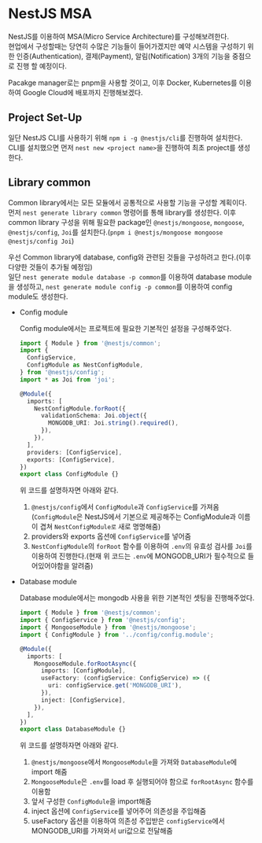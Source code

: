 # NestJS MSA

NestJS를 이용하여 MSA(Micro Service Architecture)를 구성해보려한다.  
현업에서 구성할때는 당연히 수많은 기능들이 들어가겠지만 예약 시스템을 구성하기 위한 인증(Authentication), 결제(Payment), 알림(Notification) 3개의 기능을 중점으로 진행 할 예정이다.

Pacakge manager로는 pnpm을 사용할 것이고, 이후 Docker, Kubernetes를 이용하여 Google Cloud에 배포까지 진행해보겠다.

## Project Set-Up

일단 NestJS CLI를 사용하기 위해 `npm i -g @nestjs/cli`를 진행하여 설치한다.  
CLI를 설치했으면 먼저 `nest new <project name>`을 진행하여 최초 project를 생성한다.

## Library common

Common library에서는 모든 모듈에서 공통적으로 사용할 기능을 구성할 계획이다.  
먼저 `nest generate library common` 명령어를 통해 library를 생성한다.
이후 common library 구성을 위해 필요한 package인 `@nestjs/mongoose`, `mongoose`, `@nestjs/config`, `Joi`를 설치한다.(`pnpm i @nestjs/mongoose mongoose @nestjs/config Joi`)

우선 Common library에 database, config와 관련된 것들을 구성하려고 한다.(이후 다양한 것들이 추가될 예정임)  
일단 `nest generate module database -p common`를 이용하여 database module을 생성하고, `nest generate module config -p common`를 이용하여 config module도 생성한다.

- Config module

  Config module에서는 프로젝트에 필요한 기본적인 설정을 구성해주었다.

  ```typescript
  import { Module } from '@nestjs/common';
  import {
    ConfigService,
    ConfigModule as NestConfigModule,
  } from '@nestjs/config';
  import * as Joi from 'joi';

  @Module({
    imports: [
      NestConfigModule.forRoot({
        validationSchema: Joi.object({
          MONGODB_URI: Joi.string().required(),
        }),
      }),
    ],
    providers: [ConfigService],
    exports: [ConfigService],
  })
  export class ConfigModule {}
  ```

  위 코드를 설명하자면 아래와 같다.

  1. `@nestjs/config`에서 `ConfigModule`과 `ConfigService`를 가져옴(`ConfigModule`은 NestJS에서 기본으로 제공해주는 ConfigModule과 이름이 겹쳐 `NestConfigModule로` 새로 명명해줌)
  2. providers와 exports 옵션에 `ConfigService`를 넣어줌
  3. `NestConfigModule`의 `forRoot` 함수를 이용하여 `.env`의 유효성 검사를 `Joi`를 이용하여 진행한다.(현재 위 코드는 `.env`에 MONGODB_URI가 필수적으로 들어있어야함을 알려줌)

- Database module

  Database module에서는 mongodb 사용을 위한 기본적인 셋팅을 진행해주었다.

  ```typescript
  import { Module } from '@nestjs/common';
  import { ConfigService } from '@nestjs/config';
  import { MongooseModule } from '@nestjs/mongoose';
  import { ConfigModule } from '../config/config.module';

  @Module({
    imports: [
      MongooseModule.forRootAsync({
        imports: [ConfigModule],
        useFactory: (configService: ConfigService) => ({
          uri: configService.get('MONGODB_URI'),
        }),
        inject: [ConfigService],
      }),
    ],
  })
  export class DatabaseModule {}
  ```

  위 코드를 설명하자면 아래와 같다.

  1. `@nestjs/mongoose`에서 `MongooseModule`을 가져와 `DatabaseModule`에 import 해줌
  2. `MongooseModule`은 `.env`를 load 후 실행되어야 함으로 `forRootAsync` 함수를 이용함
  3. 앞서 구성한 `ConfigModule`을 import해줌
  4. inject 옵션에 `ConfigService`를 넣어주어 의존성을 주입해줌
  5. useFactory 옵션을 이용하여 의존성 주입받은 `configService`에서 MONGODB_URI를 가져와서 uri값으로 전달해줌
